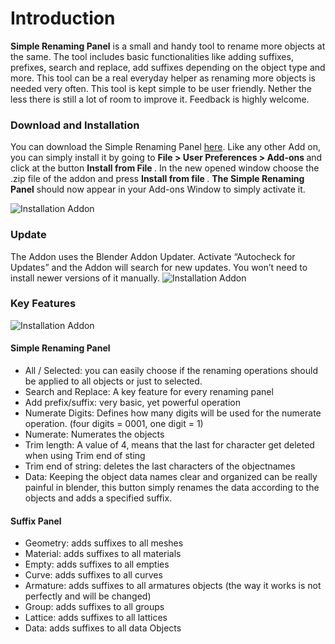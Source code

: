 <h1>Introduction</h1>

<b>Simple Renaming Panel</b> is a small and handy tool to rename more objects at the same. The tool includes basic functionalities like adding suffixes, prefixes, search and replace, add suffixes depending on the object type and more.
This tool can be a real everyday helper as renaming more objects is needed very often. This tool is kept simple to be user friendly. Nether the less there is still a lot of room to improve it. Feedback is highly welcome.

<h3>Download and Installation</h3>

You can download the Simple Renaming Panel <a href="https://github.com/Weisl/simple_renaming_panel" target="_blank">here</a>.
Like any other Add on, you can simply install it by going to <b> File &gt; User Preferences &gt; Add-ons </b> and click at the button <b>Install from File </b>. In the new opened window choose the .zip file of the addon and press <b>Install from file </b>.
<b>The Simple Renaming Panel</b> should now appear in your Add-ons Window to simply activate it.

<img src="http://matthias-patscheider.eu/wp-content/uploads/2017/03/simplePanel_v01.png" alt="Installation Addon " />
<h3>Update</h3>
The Addon uses the Blender Addon Updater. Activate “Autocheck for Updates” and the Addon will search for new updates. You won’t need to install newer versions of it manually.

<img src="http://matthias-patscheider.eu/wp-content/uploads/2017/03/simplePanel_v02.png" alt="Installation Addon " />
<h3>Key Features</h3>
<img src="http://matthias-patscheider.eu/wp-content/uploads/2017/03/simplePanel_v03.png" alt="Installation Addon " />
<h4>Simple Renaming Panel</h4>
<ul>
	<li>All / Selected: you can easily choose if the renaming operations should be applied to all objects or just to selected.</li>
	<li>Search and Replace: A key feature for every renaming panel</li>
	<li>Add prefix/suffix: very basic, yet powerful operation</li>
	<li>Numerate Digits: Defines how many digits will be used for the numerate operation. (four digits = 0001, one digit = 1)</li>
	<li>Numerate: Numerates the objects</li>
	<li>Trim length: A value of 4, means that the last for character get deleted when using Trim end of sting</li>
	<li>Trim end of string: deletes the last characters of the objectnames</li>
	<li>Data: Keeping the object data names clear and organized can be really painful in blender, this button simply renames the data according to the objects and adds a specified suffix.</li>
</ul>
<h4>Suffix Panel</h4>
<ul>
	<li>Geometry: adds suffixes to all meshes</li>
	<li>Material: adds suffixes to all materials</li>
	<li>Empty: adds suffixes to all empties</li>
	<li>Curve: adds suffixes to all curves</li>
	<li>Armature: adds suffixes to all armatures objects (the way it works is not perfectly and will be changed)</li>
	<li>Group: adds suffixes to all groups</li>
	<li>Lattice: adds suffixes to all lattices</li>
	<li>Data: adds suffixes to all data Objects</li>
</ul>
